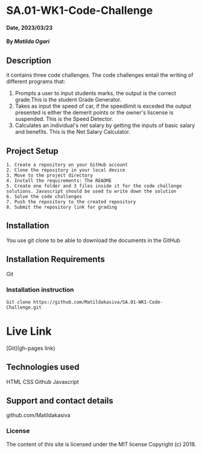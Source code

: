 # SA.01-WK1-Code-Challenge

#### Date, 2023/03/23

#### By *Matilda Ogari*

## Description
it contains three code challenges. The code challenges entail the writing of different programs that:
  1. Prompts a user to input students marks, the output is the correct grade.This is the student Grade Generator.
  2. Takes as input the speed of car, if the speedlimit is exceded the output presented is either the demerit points or the owner's liscense is suspended. This is the Speed Detector.
  3. Calculates an individual's net salary by getting the inputs of basic salary and benefits. This is the Net Salary Calculator.

## Project Setup
    1. Create a repository on your GitHub account
    2. Clone the repository in your local device
    3. Move to the project directory
    4. Install the requirements: The README
    5. Create one folder and 3 files inside it for the code challenge solutions. Javascript should be used to write down the solution
    6. Solve the code challenges
    7. Push the repository to the created repository
    8. Submit the repository link for grading

## Installation
You use git clone to be able to download the documents in the GitHub

## Installation Requirements
Git

### Installation instruction
```
Git clone https://github.com/Matildakasiva/SA.01-WK1-Code-Challenge.git

```

# Live Link
[Git](gh-pages link)

## Technologies used
HTML
CSS
Github
Javascript

## Support and contact details
github.com/Matildakasiva

### License
The content of this site is licensed under the MIT license
Copyright (c) 2018.
